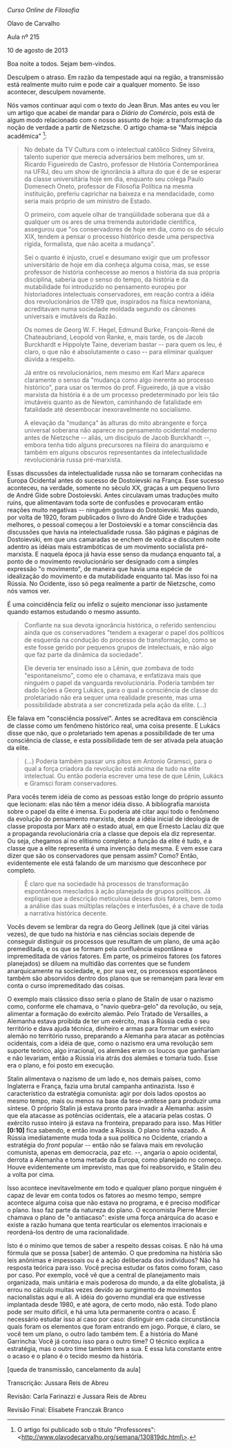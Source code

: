 *Curso Online de Filosofia*

Olavo de Carvalho

Aula nº 215

10 de agosto de 2013

Boa noite a todos. Sejam bem-vindos.

Desculpem o atraso. Em razão da tempestade aqui na região, a transmissão está realmente muito ruim e pode cair a qualquer momento. Se isso acontecer, desculpem novamente.

Nós vamos continuar aqui com o texto do Jean Brun. Mas antes eu vou ler um artigo que acabei de mandar para o *Diário do Comércio*, pois está de algum modo relacionado com o nosso assunto de hoje: a transformação da noção de verdade a partir de Nietzsche. O artigo chama-se "Mais inépcia acadêmica" [^1]:

> No debate da TV Cultura com o intelectual católico Sidney Silveira, talento superior que merecia adversários bem melhores, um sr. Ricardo Figueiredo de Castro, professor de História Contemporânea na UFRJ, deu um show de ignorância à altura do que é de se esperar da classe universitária hoje em dia, enquanto seu colega Paulo Domenech Oneto, professor de Filosofia Política na mesma instituição, preferiu caprichar na baixeza e na mendacidade, como seria mais próprio de um ministro de Estado.
>
> O primeiro, com aquele olhar de tranqüilidade soberana que dá a qualquer um os ares de uma tremenda autoridade científica, assegurou que "os conservadores de hoje em dia, como os do século XIX, tendem a pensar o processo histórico desde uma perspectiva rígida, formalista, que não aceita a mudança".
>
> Sei o quanto é injusto, cruel e desumano exigir que um professor universitário de hoje em dia conheça alguma coisa, mas, se esse professor de história conhecesse ao menos a história da sua própria disciplina, saberia que o senso do tempo, da história e da mutabilidade foi introduzido no pensamento europeu por historiadores intelectuais conservadores, em reação contra a idéia dos revolucionários de 1789 que, inspirados na física newtoniana, acreditavam numa sociedade moldada segundo os cânones universais e imutáveis da Razão.
>
> Os nomes de Georg W. F. Hegel, Edmund Burke, François-René de Chateaubriand, Leopold von Ranke, e, mais tarde, os de Jacob Burckhardt e Hippolyte Taine, deveriam bastar -- para quem os leu, é claro, o que não é absolutamente o caso -- para eliminar qualquer dúvida a respeito.
>
> Já entre os revolucionários, nem mesmo em Karl Marx aparece claramente o senso da "mudança como algo inerente ao processo histórico", para usar os termos do prof. Figueiredo, já que a visão marxista da história é a de um processo predeterminado por leis tão imutáveis quanto as de Newton, caminhando de fatalidade em fatalidade até desembocar inexoravelmente no socialismo.
>
> A elevação da "mudança" às alturas do mito abrangente e força universal soberana não aparece no pensamento ocidental moderno antes de Nietzsche -- aliás, um discípulo de Jacob Burckhardt --, embora tenha tido alguns precursores na fileira do anarquismo e também em alguns obscuros representantes da intelectualidade revolucionária russa pré-marxista.

Essas discussões da intelectualidade russa não se tornaram conhecidas na Europa Ocidental antes do sucesso de Dostoievski na França. Esse sucesso aconteceu, na verdade, somente no século XX, graças a um pequeno livro de André Gide sobre Dostoievski. Antes circulavam umas traduções muito ruins, que alimentavam toda sorte de confusões e provocaram então reações muito negativas -- ninguém gostava do Dostoievski. Mas quando, por volta de 1920, foram publicados o livro do André Gide e traduções melhores, o pessoal começou a ler Dostoievski e a tomar consciência das discussões que havia na intelectualidade russa. São páginas e páginas de Dostoievski, em que uns camaradas se enchem de vodca e discutem noite adentro as idéias mais estrambóticas de um movimento socialista pré-marxista. E naquela época já havia esse senso da mudança enquanto tal, a ponto de o movimento revolucionário ser designado com a simples expressão "o movimento", de maneira que havia uma espécie de idealização do movimento e da mutabilidade enquanto tal. Mas isso foi na Rússia. No Ocidente, isso só pega realmente a partir de Nietzsche, como nós vamos ver.

É uma coincidência feliz ou infeliz o sujeito mencionar isso justamente quando estamos estudando o mesmo assunto.

> Confiante na sua devota ignorância histórica, o referido sentenciou ainda que os conservadores "tendem a exagerar o papel dos políticos de esquerda na condução do processo de transformação, como se este fosse gerido por pequenos grupos de intelectuais, e não algo que faz parte da dinâmica da sociedade".
>
> Ele deveria ter ensinado isso a Lênin, que zombava de todo "espontaneísmo", como ele o chamava, e enfatizava mais que ninguém o papel da vanguarda revolucionária. Poderia também ter dado lições a Georg Lukács, para o qual a consciência de classe do proletariado não era sequer uma realidade presente, mas uma possibilidade abstrata a ser concretizada pela ação da elite. (\...)

Ele falava em "consciência possível". Antes se acreditava em consciência de classe como um fenômeno histórico real, uma coisa presente. E Lukács disse que não, que o proletariado tem apenas a possibilidade de ter uma consciência de classe, e esta possibilidade tem de ser ativada pela atuação da elite.

> (\...) Poderia também passar uns pitos em Antonio Gramsci, para o qual a força criadora da revolução está acima de tudo na elite intelectual. Ou então poderia escrever uma tese de que Lênin, Lukács e Gramsci foram conservadores.

Para vocês terem idéia de como as pessoas estão longe do próprio assunto que lecionam: elas não têm a menor idéia disso. A bibliografia marxista sobre o papel da elite é imensa. Eu poderia até citar aqui todo o fenômeno da evolução do pensamento marxista, desde a idéia inicial de ideologia de classe proposta por Marx até o estado atual, em que Ernesto Laclau diz que a propaganda revolucionária cria a classe que depois ela diz representar. Ou seja, chegamos aí no elitismo completo: a função da elite é tudo, e a classe que a elite representa é uma invenção dela mesma. E vem esse cara dizer que são os conservadores que pensam assim? Como? Então, evidentemente ele está falando de um marxismo que desconhece por completo.

> É claro que na sociedade há processos de transformação espontâneos mesclados à ação planejada de grupos políticos. Já expliquei que a descrição meticulosa desses dois fatores, bem como a análise das suas múltiplas relações e interfusões, é a chave de toda a narrativa histórica decente.

Vocês devem se lembrar da regra do Georg Jellinek (que já citei várias vezes), de que tudo na história e nas ciências sociais depende de conseguir distinguir os processos que resultam de um plano, de uma ação premeditada, e os que se formam pela confluência espontânea e impremeditada de vários fatores. Em parte, os primeiros fatores (os fatores planejados) se diluem na multidão das correntes que se fundem anarquicamente na sociedade, e, por sua vez, os processos espontâneos também são absorvidos dentro dos planos que se remanejam para levar em conta o curso impremeditado das coisas.

O exemplo mais clássico disso seria o plano de Stalin de usar o nazismo como, conforme ele chamava, o "navio quebra-gelo" da revolução, ou seja, alimentar a formação do exército alemão. Pelo Tratado de Versailles, a Alemanha estava proibida de ter um exército, mas a Rússia cedia o seu território e dava ajuda técnica, dinheiro e armas para formar um exército alemão no território russo, preparando a Alemanha para atacar as potências ocidentais, com a idéia de que, como o nazismo era uma revolução sem suporte teórico, algo irracional, os alemães eram os loucos que ganhariam e não levariam, então a Rússia iria atrás dos alemães e tomaria tudo. Esse era o plano, e foi posto em execução.

Stalin alimentava o nazismo de um lado e, nos demais países, como Inglaterra e França, fazia uma brutal campanha antinazista. Isso é característico da estratégia comunista: agir por dois lados opostos ao mesmo tempo, mais ou menos na base da tese-antítese para produzir uma síntese. O próprio Stalin já estava pronto para invadir a Alemanha: assim que ela atacasse as potências ocidentais, ele a atacaria pelas costas. O exército russo inteiro já estava na fronteira, preparado para isso. Mas Hitler **\[0:10\]** fica sabendo, e então invade a Rússia. O plano tinha vazado. A Rússia imediatamente muda toda a sua política no Ocidente, criando a estratégia do *front* popular -- então não se falava mais em revolução comunista, apenas em democracia, paz etc. --, angaria o apoio ocidental, derrota a Alemanha e toma metade da Europa, como planejado no começo. Houve evidentemente um imprevisto, mas que foi reabsorvido, e Stalin deu a volta por cima.

Isso acontece inevitavelmente em todo e qualquer plano porque ninguém é capaz de levar em conta todos os fatores ao mesmo tempo, sempre acontece alguma coisa que não estava no programa, e é preciso modificar o plano. Isso faz parte da natureza do plano. O economista Pierre Mercier chamava o plano de "o antiacaso": existe uma força anárquica do acaso e existe a razão humana que tenta rearticular os elementos irracionais e reordená-los dentro de uma racionalidade.

Isto é o mínimo que temos de saber a respeito dessas coisas. E não há uma fórmula que se possa \[saber\] de antemão. O que predomina na história são leis anônimas e impessoais ou é a ação deliberada dos indivíduos? Não há resposta teórica para isso. Você precisa estudar os fatos como foram, caso por caso. Por exemplo, você vê que a central de planejamento mais organizada, mais unitária e mais poderosa do mundo, a da elite globalista, já errou no cálculo muitas vezes devido ao surgimento de movimentos nacionalistas aqui e ali. A idéia do governo mundial era que estivesse implantada desde 1980, e até agora, de certo modo, não está. Todo plano pode ser muito difícil, e há uma luta permanente contra o acaso. É necessário estudar isso aí caso por caso: distinguir em cada circunstância quais foram os elementos que foram entrando em jogo. Porque, é claro, se você tem um plano, o outro lado também tem. É a história do Mané Garrincha: Você já contou isso para o outro time? O técnico explica a estratégia, mas o outro time também tem a sua. E essa luta constante entre o acaso e o plano é o tecido mesmo da história.

\[queda de transmissão, cancelamento da aula\]

Transcrição: Jussara Reis de Abreu

Revisão: Carla Farinazzi e Jussara Reis de Abreu

Revisão Final: Elisabete Franczak Branco

[^1]: O artigo foi publicado sob o título "Professores": \<http://www.olavodecarvalho.org/semana/130819dc.html\>.
